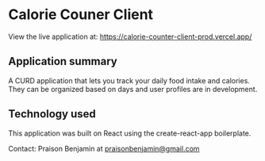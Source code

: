 # Calorie Couner Client

View the live application at: https://calorie-counter-client-prod.vercel.app/

## Application summary

A CURD application that lets you track your daily food intake and calories. They can be organized based on days and user profiles are in development.

## Technology used

This application was built on React using the create-react-app boilerplate.

Contact: Praison Benjamin at praisonbenjamin@gmail.com
